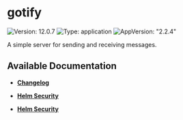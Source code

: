 # gotify

![Version: 12.0.7](https://img.shields.io/badge/Version-12.0.7-informational?style=flat-square) ![Type: application](https://img.shields.io/badge/Type-application-informational?style=flat-square) ![AppVersion: "2.2.4"](https://img.shields.io/badge/AppVersion-"2.2.4"-informational?style=flat-square)

A simple server for sending and receiving messages.

## Available Documentation

- [**Changelog**](CHANGELOG)

- [**Helm Security**](container-security)

- [**Helm Security**](helm-security)

